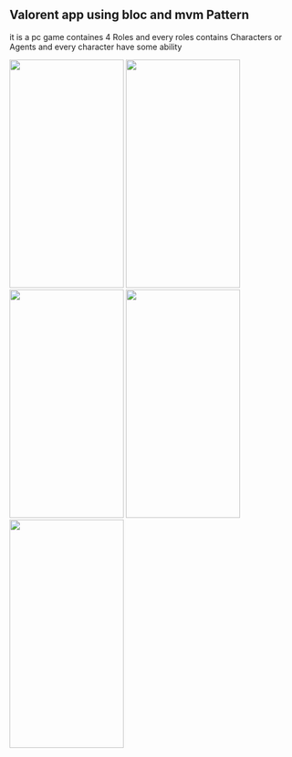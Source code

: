 

## Valorent app using bloc and mvm Pattern
it is a pc game containes 4 Roles and every roles contains  Characters or Agents  and every character have some ability


<img src="https://github.com/ibrahim-59/valorent_app/assets/116106936/b22800f1-780c-48e9-bfbb-05eab8010edf" width="200" height="400">
<img src="https://github.com/ibrahim-59/valorent_app/assets/116106936/38dd57be-e1cb-4db2-ac64-791981a9ff79" width="200" height="400">
<img src="https://github.com/ibrahim-59/valorent_app/assets/116106936/1323f17d-44ef-4ce2-a03b-a77c5ffd33d8" width="200" height="400">
<img src="https://github.com/ibrahim-59/valorent_app/assets/116106936/1a4110d0-4361-47a5-83c3-ae2dfbddf2c8" width="200" height="400">
<img src="https://github.com/ibrahim-59/valorent_app/assets/116106936/fdbd12b8-6aee-4d20-9d6e-2dd1f9747ebe" width="200" height="400">





